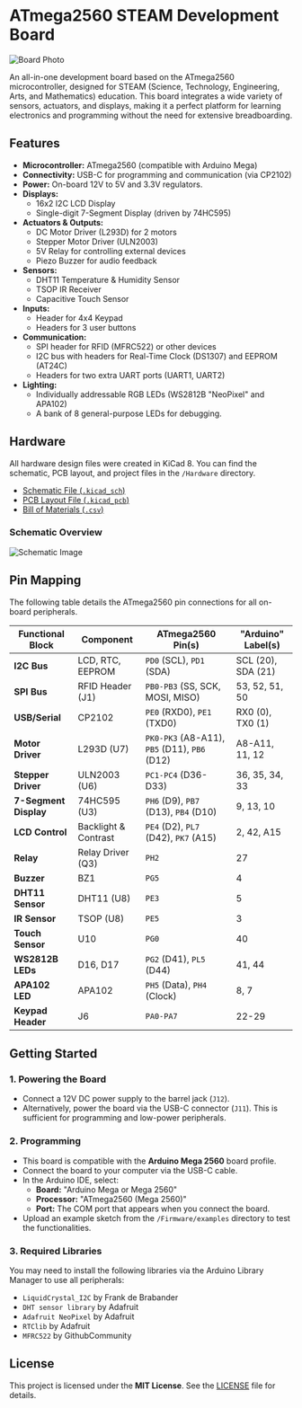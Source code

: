 # ATmega2560 STEAM Development Board

![Board Photo](Docs/images/board_top_view.jpg)

An all-in-one development board based on the ATmega2560 microcontroller, designed for STEAM (Science, Technology, Engineering, Arts, and Mathematics) education. This board integrates a wide variety of sensors, actuators, and displays, making it a perfect platform for learning electronics and programming without the need for extensive breadboarding.

## Features

-   **Microcontroller:** ATmega2560 (compatible with Arduino Mega)
-   **Connectivity:** USB-C for programming and communication (via CP2102)
-   **Power:** On-board 12V to 5V and 3.3V regulators.
-   **Displays:**
    -   16x2 I2C LCD Display
    -   Single-digit 7-Segment Display (driven by 74HC595)
-   **Actuators & Outputs:**
    -   DC Motor Driver (L293D) for 2 motors
    -   Stepper Motor Driver (ULN2003)
    -   5V Relay for controlling external devices
    -   Piezo Buzzer for audio feedback
-   **Sensors:**
    -   DHT11 Temperature & Humidity Sensor
    -   TSOP IR Receiver
    -   Capacitive Touch Sensor
-   **Inputs:**
    -   Header for 4x4 Keypad
    -   Headers for 3 user buttons
-   **Communication:**
    -   SPI header for RFID (MFRC522) or other devices
    -   I2C bus with headers for Real-Time Clock (DS1307) and EEPROM (AT24C)
    -   Headers for two extra UART ports (UART1, UART2)
-   **Lighting:**
    -   Individually addressable RGB LEDs (WS2812B "NeoPixel" and APA102)
    -   A bank of 8 general-purpose LEDs for debugging.

## Hardware

All hardware design files were created in KiCad 8. You can find the schematic, PCB layout, and project files in the `/Hardware` directory.

-   [Schematic File (`.kicad_sch`)](./Hardware/STEAM_FAC.kicad_sch)
-   [PCB Layout File (`.kicad_pcb`)](./Hardware/STEAM_FAC.kicad_pcb)
-   [Bill of Materials (`.csv`)](./Hardware/Bill_of_Materials.csv)

### Schematic Overview
![Schematic Image](Docs/images/schematic_overview.png)

## Pin Mapping

The following table details the ATmega2560 pin connections for all on-board peripherals.

| Functional Block      | Component           | ATmega2560 Pin(s)                                | "Arduino" Label(s)   |
| --------------------- | ------------------- | ------------------------------------------------ | -------------------- |
| **I2C Bus**           | LCD, RTC, EEPROM    | `PD0` (SCL), `PD1` (SDA)                         | SCL (20), SDA (21)   |
| **SPI Bus**           | RFID Header (J1)    | `PB0-PB3` (SS, SCK, MOSI, MISO)                  | 53, 52, 51, 50       |
| **USB/Serial**        | CP2102              | `PE0` (RXD0), `PE1` (TXD0)                       | RX0 (0), TX0 (1)     |
| **Motor Driver**      | L293D (U7)          | `PK0-PK3` (A8-A11), `PB5` (D11), `PB6` (D12)     | A8-A11, 11, 12       |
| **Stepper Driver**    | ULN2003 (U6)        | `PC1-PC4` (D36-D33)                              | 36, 35, 34, 33       |
| **7-Segment Display** | 74HC595 (U3)        | `PH6` (D9), `PB7` (D13), `PB4` (D10)             | 9, 13, 10            |
| **LCD Control**       | Backlight & Contrast| `PE4` (D2), `PL7` (D42), `PK7` (A15)             | 2, 42, A15           |
| **Relay**             | Relay Driver (Q3)   | `PH2`                                            | 27                   |
| **Buzzer**            | BZ1                 | `PG5`                                            | 4                    |
| **DHT11 Sensor**      | DHT11 (U8)          | `PE3`                                            | 5                    |
| **IR Sensor**         | TSOP (U8)           | `PE5`                                            | 3                    |
| **Touch Sensor**      | U10                 | `PG0`                                            | 40                   |
| **WS2812B LEDs**      | D16, D17            | `PG2` (D41), `PL5` (D44)                         | 41, 44               |
| **APA102 LED**        | APA102              | `PH5` (Data), `PH4` (Clock)                      | 8, 7                 |
| **Keypad Header**     | J6                  | `PA0-PA7`                                        | 22-29                |

## Getting Started

### 1. Powering the Board
-   Connect a 12V DC power supply to the barrel jack (`J12`).
-   Alternatively, power the board via the USB-C connector (`J11`). This is sufficient for programming and low-power peripherals.

### 2. Programming
-   This board is compatible with the **Arduino Mega 2560** board profile.
-   Connect the board to your computer via the USB-C cable.
-   In the Arduino IDE, select:
    -   **Board:** "Arduino Mega or Mega 2560"
    -   **Processor:** "ATmega2560 (Mega 2560)"
    -   **Port:** The COM port that appears when you connect the board.
-   Upload an example sketch from the `/Firmware/examples` directory to test the functionalities.

### 3. Required Libraries
You may need to install the following libraries via the Arduino Library Manager to use all peripherals:
-   `LiquidCrystal_I2C` by Frank de Brabander
-   `DHT sensor library` by Adafruit
-   `Adafruit NeoPixel` by Adafruit
-   `RTClib` by Adafruit
-   `MFRC522` by GithubCommunity

## License
This project is licensed under the **MIT License**. See the [LICENSE](./LICENSE) file for details.
